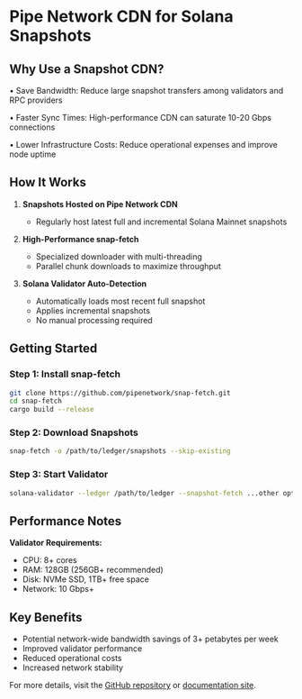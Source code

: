 # Pipe Network CDN for Solana Snapshots

## Why Use a Snapshot CDN?

• Save Bandwidth: Reduce large snapshot transfers among validators and RPC providers

• Faster Sync Times: High-performance CDN can saturate 10-20 Gbps connections

• Lower Infrastructure Costs: Reduce operational expenses and improve node uptime

## How It Works

1. **Snapshots Hosted on Pipe Network CDN**
   - Regularly host latest full and incremental Solana Mainnet snapshots

2. **High-Performance snap-fetch**
   - Specialized downloader with multi-threading
   - Parallel chunk downloads to maximize throughput

3. **Solana Validator Auto-Detection**
   - Automatically loads most recent full snapshot
   - Applies incremental snapshots
   - No manual processing required

## Getting Started

### Step 1: Install snap-fetch

```bash
git clone https://github.com/pipenetwork/snap-fetch.git
cd snap-fetch
cargo build --release
```

### Step 2: Download Snapshots

```bash
snap-fetch -o /path/to/ledger/snapshots --skip-existing
```

### Step 3: Start Validator

```bash
solana-validator --ledger /path/to/ledger --snapshot-fetch ...other options
```

## Performance Notes

**Validator Requirements:**
- CPU: 8+ cores
- RAM: 128GB (256GB+ recommended)
- Disk: NVMe SSD, 1TB+ free space
- Network: 10 Gbps+

## Key Benefits

- Potential network-wide bandwidth savings of 3+ petabytes per week
- Improved validator performance
- Reduced operational costs
- Increased network stability

For more details, visit the [GitHub repository](https://github.com/pipenetwork/snap-fetch) or [documentation site](https://docs.pipe.network).